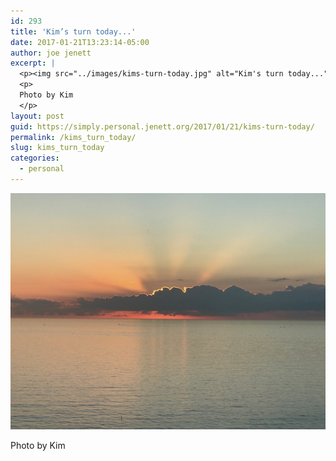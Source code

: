 ```yaml
---
id: 293
title: 'Kim’s turn today...'
date: 2017-01-21T13:23:14-05:00
author: joe jenett
excerpt: |
  <p><img src="../images/kims-turn-today.jpg" alt="Kim's turn today..." style="border:none;"></p>
  <p>
  Photo by Kim
  </p>
layout: post
guid: https://simply.personal.jenett.org/2017/01/21/kims-turn-today/
permalink: /kims_turn_today/
slug: kims_turn_today
categories:
  - personal
---
```

<img src="../images/kims-turn-today.jpg" alt="Kim's turn today..." style="border:none;">

Photo by Kim
